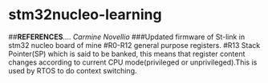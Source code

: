 # stm32nucleo-learning
##**REFERENCES**....
_Carmine Novellio_
###Updated firmware of St-link in stm32 nucleo board of mine
#R0-R12 general purpose registers.
#R13 Stack Pointer(SP) which is said to be banked, this means that register content changes according to current CPU mode(privileged or unprivileged).This is used by RTOS to do context switching.
